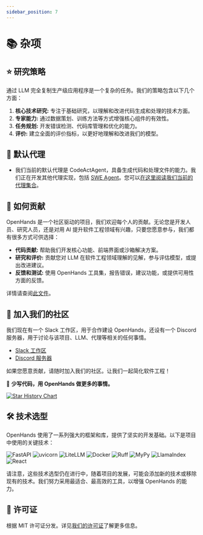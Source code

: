 ```yaml
---
sidebar_position: 7
---
```


# 📚 杂项

## ⭐️ 研究策略

通过 LLM 完全复制生产级应用程序是一个复杂的任务。我们的策略包含以下几个方面：

1. **核心技术研究:** 专注于基础研究，以理解和改进代码生成和处理的技术方面。
2. **专家能力:** 通过数据策划、训练方法等方式增强核心组件的有效性。
3. **任务规划:** 开发错误检测、代码库管理和优化的能力。
4. **评价:** 建立全面的评价指标，以更好地理解和改进我们的模型。

## 🚧 默认代理

- 我们当前的默认代理是 CodeActAgent，具备生成代码和处理文件的能力。我们正在开发其他代理实现，包括 [SWE Agent](https://swe-agent.com/)。您可以[在这里阅读我们当前的代理集合](./agents)。

## 🤝 如何贡献

OpenHands 是一个社区驱动的项目，我们欢迎每个人的贡献。无论您是开发人员、研究人员，还是对用 AI 提升软件工程领域有兴趣，只要您愿意参与，我们都有很多方式可供选择：

- **代码贡献:** 帮助我们开发核心功能、前端界面或沙箱解决方案。
- **研究和评价:** 贡献您对 LLM 在软件工程领域理解的见解，参与评估模型，或提出改进建议。
- **反馈和测试:** 使用 OpenHands 工具集，报告错误，建议功能，或提供可用性方面的反馈。

详情请查阅[此文件](https://github.com/All-Hands-AI/OpenHands/blob/main/CONTRIBUTING.md)。

## 🤖 加入我们的社区

我们现在有一个 Slack 工作区，用于合作建设 OpenHands，还设有一个 Discord 服务器，用于讨论与该项目、LLM、代理等相关的任何事情。

- [Slack 工作区](https://join.slack.com/t/openhands/shared_invite/zt-2ngejmfw6-9gW4APWOC9XUp1n~SiQ6iw)
- [Discord 服务器](https://discord.gg/ESHStjSjD4)

如果您愿意贡献，请随时加入我们的社区。让我们一起简化软件工程！

🐚 **少写代码，用 OpenHands 做更多的事情。**

[![Star History Chart](https://api.star-history.com/svg?repos=All-Hands-AI/OpenHands&type=Date)](https://star-history.com/#All-Hands-AI/OpenHands&Date)

## 🛠️ 技术选型

OpenHands 使用了一系列强大的框架和库，提供了坚实的开发基础。以下是项目中使用的关键技术：

![FastAPI](https://img.shields.io/badge/FastAPI-black?style=for-the-badge) ![uvicorn](https://img.shields.io/badge/uvicorn-black?style=for-the-badge) ![LiteLLM](https://img.shields.io/badge/LiteLLM-black?style=for-the-badge) ![Docker](https://img.shields.io/badge/Docker-black?style=for-the-badge) ![Ruff](https://img.shields.io/badge/Ruff-black?style=for-the-badge) ![MyPy](https://img.shields.io/badge/MyPy-black?style=for-the-badge) ![LlamaIndex](https://img.shields.io/badge/LlamaIndex-black?style=for-the-badge) ![React](https://img.shields.io/badge/React-black?style=for-the-badge)

请注意，这些技术选型仍在进行中，随着项目的发展，可能会添加新的技术或移除现有的技术。我们努力采用最适合、最高效的工具，以增强 OpenHands 的能力。

## 📜 许可证

根据 MIT 许可证分发。详见[我们的许可证](https://github.com/All-Hands-AI/OpenHands/blob/main/LICENSE)了解更多信息。
